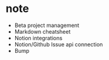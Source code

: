 # note

- Beta project management
- Markdown cheatsheet
- Notion integrations
- Notion/Github Issue api connection
- Bump
